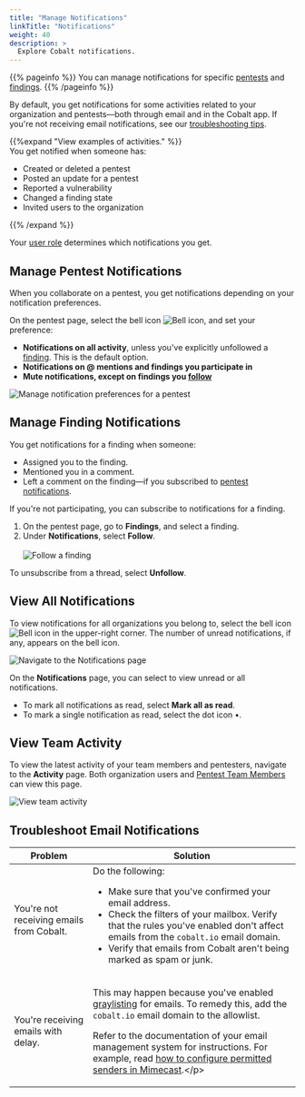 ```yaml
---
title: "Manage Notifications"
linkTitle: "Notifications"
weight: 40
description: >
  Explore Cobalt notifications.
---
```


{{% pageinfo %}}
You can manage notifications for specific [pentests](#manage-pentest-notifications) and [findings](#manage-finding-notifications).
{{% /pageinfo %}}

By default, you get notifications for some activities related to your organization and pentests—both through email and in the Cobalt app. If you're not receiving email notifications, see our [troubleshooting tips](#troubleshoot-email-notifications).

{{%expand "View examples of activities." %}}
<br>
You get notified when someone has:

- Created or deleted a pentest
- Posted an update for a pentest
- Reported a vulnerability
- Changed a finding state
- Invited users to the organization

{{% /expand %}}
<br>

Your [user role](/platform-deep-dive/collaboration/organization/user-roles/) determines which notifications you get.

## Manage Pentest Notifications

When you collaborate on a pentest, you get notifications depending on your notification preferences.

On the pentest page, select the bell icon ![Bell icon](/icons/Bell.png "Bell icon"), and set your preference:

- **Notifications on all activity**, unless you've explicitly unfollowed a [finding](#manage-finding-notifications). This is the default option.
- **Notifications on @ mentions and findings you participate in**
- **Mute notifications, except on findings you [follow](#manage-finding-notifications)**

![Manage notification preferences for a pentest](/deepdive/ManagePentestNotifications.png "Manage notification preferences for a pentest")

## Manage Finding Notifications

You get notifications for a finding when someone:

- Assigned you to the finding.
- Mentioned you in a comment.
- Left a comment on the finding—if you subscribed to [pentest notifications](#manage-pentest-notifications).

If you're not participating, you can subscribe to notifications for a finding.

1. On the pentest page, go to **Findings**, and select a finding.
1. Under **Notifications**, select **Follow**.<br><br>
   ![Follow a finding](/deepdive/FollowFinding.png "Follow a finding")

To unsubscribe from a thread, select **Unfollow**.

## View All Notifications

To view notifications for all organizations you belong to, select the bell icon ![Bell icon](/icons/Bell.png "Bell icon") in the upper-right corner. The number of unread notifications, if any, appears on the bell icon.

![Navigate to the Notifications page](/deepdive/ViewAllNotifications.png "Navigate to the Notifications page")

On the **Notifications** page, you can select to view unread or all notifications.

- To mark all notifications as read, select **Mark all as read**.
- To mark a single notification as read, select the dot icon •.

## View Team Activity

To view the latest activity of your team members and pentesters, navigate to the **Activity** page. Both organization users and [Pentest Team Members](/getting-started/glossary/#pentest-team-member) can view this page.

![View team activity](/deepdive/ViewActivity.png "View team activity")

## Troubleshoot Email Notifications

| Problem | Solution |
|---|---|
| You're not receiving emails from Cobalt. | Do the following:<ul><li>Make sure that you've confirmed your email address.</li><li>Check the filters of your mailbox. Verify that the rules you've enabled don't affect emails from the `cobalt.io` email domain.</li><li>Verify that emails from Cobalt aren't being marked as spam or junk.</li></ul> |
| You're receiving emails with delay. | <p>This may happen because you've enabled [graylisting](/getting-started/glossary/#graylisting) for emails. To remedy this, add the `cobalt.io` email domain to the allowlist.<p/><p>Refer to the documentation of your email management system for instructions. For example, read [how to configure permitted senders in Mimecast](https://community.mimecast.com/s/article/email-security-gateway-permitted-senders-policy-configuration?).</p> |
